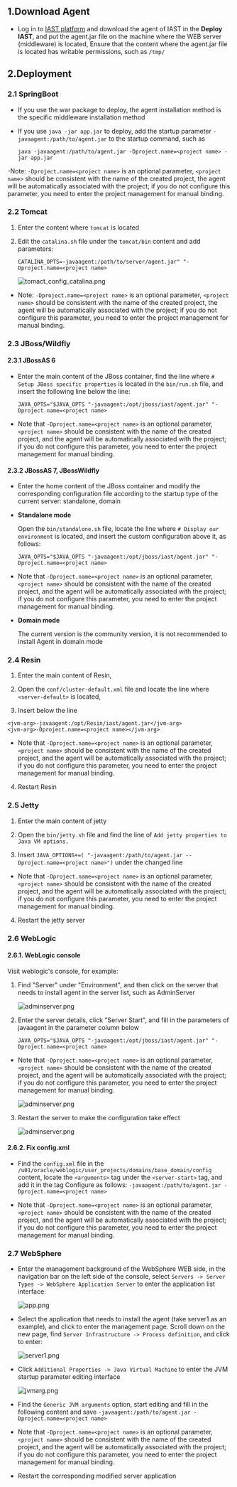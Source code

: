## 1.Download Agent

- Log in to [IAST platform](https://iast.huoxian.cn/login) and download the agent of IAST in the **Deploy IAST**, and put the agent.jar file on the machine where the WEB server (middleware) is located, Ensure that the content where the agent.jar file is located has writable permissions, such as `/tmp/`

## 2.Deployment

### 2.1 SpringBoot

- If you use the war package to deploy, the agent installation method is the specific middleware installation method

- If you use `java -jar app.jar` to deploy, add the startup parameter `-javaagent:/path/to/agent.jar` to the startup command, such as
  ```shell
  java -javaagent:/path/to/agent.jar -Dproject.name=<project name> -jar app.jar
  ```

-Note: `-Dproject.name=<project name>` is an optional parameter, `<project name>` should be consistent with the name of the created project, the agent will be automatically associated with the project; if you do not configure this parameter, you need to enter the project management for manual binding.

### 2.2 Tomcat

1. Enter the content where `tomcat` is located

2. Edit the `catalina.sh` file under the `tomcat/bin` content and add parameters:
  
    ```shell
    CATALINA_OPTS=-javaagent:/path/to/server/agent.jar" "-Dproject.name=<project name>
    ```

    ![tomact_config_catalina.png](https://hxsecurity.github.io/DongTai-Doc/doc/assets/deploy/manual/tomcat_config_catalina.png)

- Note: `-Dproject.name=<project name>` is an optional parameter, `<project name>` should be consistent with the name of the created project, the agent will be automatically associated with the project; if you do not configure this parameter, you need to enter the project management for manual binding.

### 2.3 JBoss/Wildfly

#### 2.3.1 JBossAS 6

- Enter the main content of the JBoss container, find the line where `# Setup JBoss specific properties` is located in the `bin/run.sh` file, and insert the following line below the line:

  ```shell
  JAVA_OPTS="$JAVA_OPTS "-javaagent:/opt/jboss/iast/agent.jar" "-Dproject.name=<project name>
  ```
- Note that `-Dproject.name=<project name>` is an optional parameter, `<project name>` should be consistent with the name of the created project, and the agent will be automatically associated with the project; if you do not configure this parameter, you need to enter the project management for manual binding.

#### 2.3.2 JBossAS 7, JBossWildfly

- Enter the home content of the JBoss container and modify the corresponding configuration file according to the startup type of the current server: standalone, domain

- **Standalone mode**

  Open the `bin/standalone.sh` file, locate the line where `# Display our environment` is located, and insert the custom configuration above it, as follows:

  ```shell
  JAVA_OPTS="$JAVA_OPTS "-javaagent:/opt/jboss/iast/agent.jar" "-Dproject.name=<project name>
  ```
- Note that `-Dproject.name=<project name>` is an optional parameter, `<project name>` should be consistent with the name of the created project, and the agent will be automatically associated with the project; if you do not configure this parameter, you need to enter the project management for manual binding.


- **Domain mode**

  The current version is the community version, it is not recommended to install Agent in domain mode

### 2.4 Resin

1. Enter the main content of Resin,

2. Open the `conf/cluster-default.xml` file and locate the line where `<server-default>` is located,

3. Insert below the line
  ```shell
  <jvm-arg>-javaagent:/opt/Resin/iast/agent.jar</jvm-arg>
  <jvm-arg>-Dproject.name=<project name></jvm-arg>
  ```
- Note that `-Dproject.name=<project name>` is an optional parameter, `<project name>` should be consistent with the name of the created project, and the agent will be automatically associated with the project; if you do not configure this parameter, you need to enter the project management for manual binding.

4. Restart Resin

### 2.5 Jetty

1. Enter the main content of jetty

2. Open the `bin/jetty.sh` file and find the line of `Add jetty properties to Java VM options.`

3. Insert `JAVA_OPTIONS+=( "-javaagent:/path/to/agent.jar --Dproject.name=<project name>")` under the changed line

- Note that `-Dproject.name=<project name>` is an optional parameter, `<project name>` should be consistent with the name of the created project, and the agent will be automatically associated with the project; if you do not configure this parameter, you need to enter the project management for manual binding.

4. Restart the jetty server

### 2.6 WebLogic

#### 2.6.1. WebLogic console

Visit weblogic's console, for example:

1. Find "Server" under "Environment", and then click on the server that needs to install agent in the server list, such as AdminServer

    ![adminserver.png](https://hxsecurity.github.io/DongTai-Doc/doc/assets/deploy/weblogic/adminserver.png)

2. Enter the server details, click "Server Start", and fill in the parameters of javaagent in the parameter column below
    ```shell
    JAVA_OPTS="$JAVA_OPTS "-javaagent:/opt/jboss/iast/agent.jar" "-Dproject.name=<project name>
    ```
- Note that `-Dproject.name=<project name>` is an optional parameter, `<project name>` should be consistent with the name of the created project, and the agent will be automatically associated with the project; if you do not configure this parameter, you need to enter the project management for manual binding.

    ![adminserver.png](https://hxsecurity.github.io/DongTai-Doc/doc/assets/deploy/weblogic/boot.png)

3. Restart the server to make the configuration take effect

    ![adminserver.png](https://hxsecurity.github.io/DongTai-Doc/doc/assets/deploy/weblogic/restart.png)
#### 2.6.2. Fix config.xml

- Find the `config.xml` file in the `/u01/oracle/weblogic/user_projects/domains/base_domain/config` content, locate the `<arguments>` tag under the `<server-start>` tag, and add it in the tag Configure as follows:
`-javaagent:/path/to/agent.jar -Dproject.name=<project name>`

- Note that `-Dproject.name=<project name>` is an optional parameter, `<project name>` should be consistent with the name of the created project, and the agent will be automatically associated with the project; if you do not configure this parameter, you need to enter the project management for manual binding.

### 2.7 WebSphere

- Enter the management background of the WebSphere WEB side, in the navigation bar on the left side of the console, select `Servers -> Server Types -> WebSphere Application Server` to enter the application list interface:

  ![app.png](https://hxsecurity.github.io/DongTai-Doc/doc/assets/deploy/websphere/app.png)

- Select the application that needs to install the agent (take server1 as an example), and click to enter the management page. Scroll down on the new page, find `Server Infrastructure -> Process definition`, and click to enter:

  ![server1.png](https://hxsecurity.github.io/DongTai-Doc/doc/assets/deploy/websphere/server1.png)

- Click `Additional Properties -> Java Virtual Machine` to enter the JVM startup parameter editing interface

  ![jvmarg.png](https://hxsecurity.github.io/DongTai-Doc/doc/assets/deploy/websphere/jvmarg.png)

- Find the `Generic JVM arguments` option, start editing and fill in the following content and save `-javaagent:/path/to/agent.jar -Dproject.name=<project name>`

- Note that `-Dproject.name=<project name>` is an optional parameter, `<project name>` should be consistent with the name of the created project, and the agent will be automatically associated with the project; if you do not configure this parameter, you need to enter the project management for manual binding.

- Restart the corresponding modified server application

